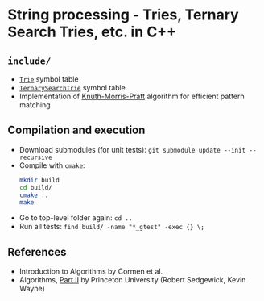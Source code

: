 # String processing - Tries, Ternary Search Tries, etc. in C++

## `include/`
- [`Trie`](https://en.wikipedia.org/wiki/Trie) symbol table
- [`TernarySearchTrie`](https://en.wikipedia.org/wiki/Ternary_search_tree) symbol table
- Implementation of [Knuth-Morris-Pratt](https://en.wikipedia.org/wiki/Knuth%E2%80%93Morris%E2%80%93Pratt_algorithm) algorithm for efficient pattern matching 

## Compilation and execution
- Download submodules (for unit tests): `git submodule update --init --recursive`
- Compile with `cmake`:
  ```bash
  mkdir build
  cd build/
  cmake ..
  make
  ```
- Go to top-level folder again: `cd ..`
- Run all tests: `find build/ -name "*_gtest" -exec {} \;`

## References
- Introduction to Algorithms by Cormen et al.
- Algorithms, [Part II](https://www.coursera.org/learn/algorithms-part2/home/welcome) by Princeton University (Robert Sedgewick, Kevin Wayne)
